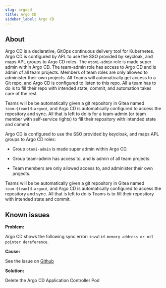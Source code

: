 ```yaml
---
slug: argocd
title: Argo CD
sidebar_label: Argo CD
---
```


## About

Argo CD is a declarative, GitOps continuous delivery tool for Kubernetes. Argo CD is configured by APL to use the SSO provided by keycloak, and maps APL groups to Argo CD roles. The `otomi-admin` role is made super admin within Argo CD. The team-admin role has access to Argo CD and is admin of all team projects. Members of team roles are only allowed to administer their own projects. All Teams will automatically get access to a Git repo, and Argo CD is configured to listen to this repo. All a team has to do is to fill their repo with intended state, commit, and automation takes care of the rest.

Teams will be be automatically given a git repository in Gitea named `team-$teamId-argocd`, and Argo CD is automatically configured to access the repository and sync. All that is left to do is for a team-admin (or team member with self-service rights) to fill their repository with intended state and commit.

Argo CD is configured to use the SSO provided by keycloak, and maps APL groups to Argo CD roles:

- Group `otomi-admin` is made super admin within Argo CD.

- Group team-admin has access to, and is admin of all team projects.

- Team members are only allowed access to, and administer their own projects.

Teams will be be automatically given a git repository in Gitea named `team-$teamId-argocd`, and Argo CD is automatically configured to access the repository and sync. All that is left to do is Teams is to fill their repository with intended state and commit.

## Known issues

**Problem:**

Argo CD shows the following sync error: `invalid memory address or nil pointer dereference`.

**Cause:**

See the issue on [Github](https://github.com/argoproj/argo-cd/issues/14098)

**Solution:**

Delete the Argo CD Application Controller Pod